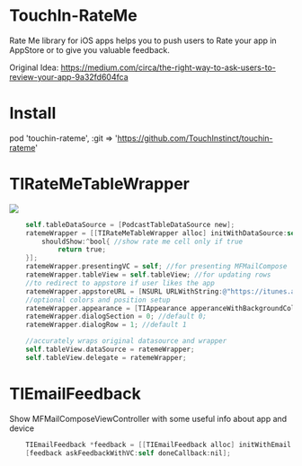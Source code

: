 
TouchIn-RateMe
=========
Rate Me library for iOS apps helps you to push users to Rate your app in AppStore or to give you valuable feedback.

Original Idea: https://medium.com/circa/the-right-way-to-ask-users-to-review-your-app-9a32fd604fca


Install
=========
pod 'touchin-rateme', :git => 'https://github.com/TouchInstinct/touchin-rateme'


TIRateMeTableWrapper
=========

![](https://pbs.twimg.com/media/B3kHdVfCcAA1E_v.jpg)

```objectivec
    self.tableDataSource = [PodcastTableDataSource new];
    ratemeWrapper = [[TIRateMeTableWrapper alloc] initWithDataSource:self.tableDataSource tableDelegate:self
        shouldShow:^bool{ //show rate me cell only if true
            return true; 
    }];
    ratemeWrapper.presentingVC = self; //for presenting MFMailCompose
    ratemeWrapper.tableView = self.tableView; //for updating rows
    //to redirect to appstore if user likes the app
    ratemeWrapper.appstoreURL = [NSURL URLWithString:@"https://itunes.apple.com/app/radio-follow-me/id898764827"]; 
    //optional colors and position setup
    ratemeWrapper.appearance = [TIAppearance apperanceWithBackgroundColor:[UIColor blackColor] accentColor:[UIColor whiteColor]];
    ratemeWrapper.dialogSection = 0; //default 0;
    ratemeWrapper.dialogRow = 1; //default 1

    //accurately wraps original datasource and wrapper
    self.tableView.dataSource = ratemeWrapper;
    self.tableView.delegate = ratemeWrapper;
```


TIEmailFeedback
=========
Show MFMailComposeViewController with some useful info about app and device

```objectivec
    TIEmailFeedback *feedback = [[TIEmailFeedback alloc] initWithEmail:@"followme@touchin.ru"];
    [feedback askFeedbackWithVC:self doneCallback:nil];
```
